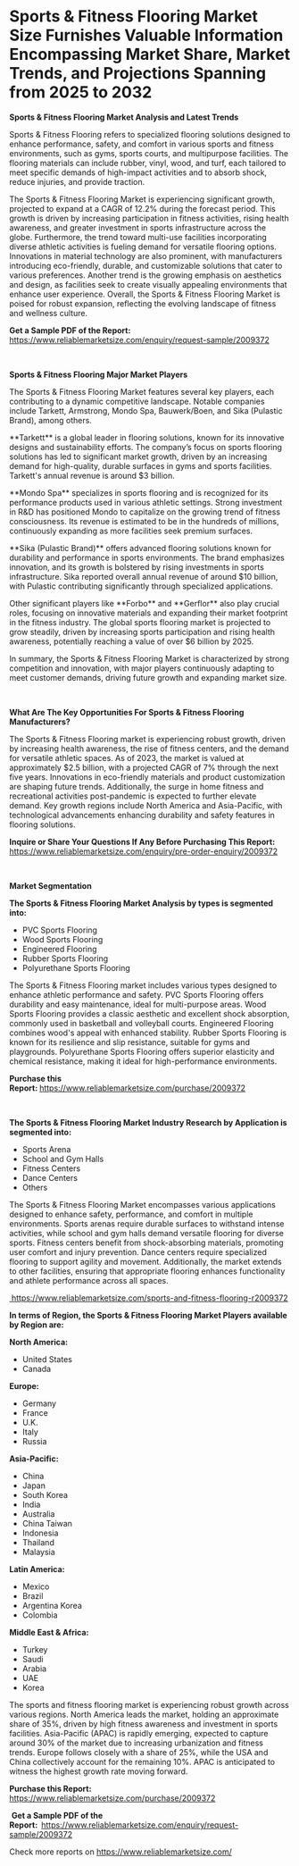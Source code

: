 <p><h1>Sports & Fitness Flooring Market Size Furnishes Valuable Information Encompassing Market Share, Market Trends, and Projections Spanning from 2025 to 2032</h1></p><p><strong>Sports & Fitness Flooring Market Analysis and Latest Trends</strong></p>
<p><p>Sports & Fitness Flooring refers to specialized flooring solutions designed to enhance performance, safety, and comfort in various sports and fitness environments, such as gyms, sports courts, and multipurpose facilities. The flooring materials can include rubber, vinyl, wood, and turf, each tailored to meet specific demands of high-impact activities and to absorb shock, reduce injuries, and provide traction.</p><p>The Sports & Fitness Flooring Market is experiencing significant growth, projected to expand at a CAGR of 12.2% during the forecast period. This growth is driven by increasing participation in fitness activities, rising health awareness, and greater investment in sports infrastructure across the globe. Furthermore, the trend toward multi-use facilities incorporating diverse athletic activities is fueling demand for versatile flooring options. Innovations in material technology are also prominent, with manufacturers introducing eco-friendly, durable, and customizable solutions that cater to various preferences. Another trend is the growing emphasis on aesthetics and design, as facilities seek to create visually appealing environments that enhance user experience. Overall, the Sports & Fitness Flooring Market is poised for robust expansion, reflecting the evolving landscape of fitness and wellness culture.</p></p>
<p><strong>Get a Sample PDF of the Report:&nbsp;</strong> <a href="https://www.reliablemarketsize.com/enquiry/request-sample/2009372?utm_campaign=2005&utm_medium=2&utm_source=Github&utm_content=ia&utm_term=05022025&utm_id=sports-fitness-flooring">https://www.reliablemarketsize.com/enquiry/request-sample/2009372</a></p>
<p>&nbsp;</p>
<p><strong>Sports & Fitness Flooring Major Market Players</strong></p>
<p><p>The Sports & Fitness Flooring Market features several key players, each contributing to a dynamic competitive landscape. Notable companies include Tarkett, Armstrong, Mondo Spa, Bauwerk/Boen, and Sika (Pulastic Brand), among others.</p><p>**Tarkett** is a global leader in flooring solutions, known for its innovative designs and sustainability efforts. The company’s focus on sports flooring solutions has led to significant market growth, driven by an increasing demand for high-quality, durable surfaces in gyms and sports facilities. Tarkett's annual revenue is around $3 billion.</p><p>**Mondo Spa** specializes in sports flooring and is recognized for its performance products used in various athletic settings. Strong investment in R&D has positioned Mondo to capitalize on the growing trend of fitness consciousness. Its revenue is estimated to be in the hundreds of millions, continuously expanding as more facilities seek premium surfaces.</p><p>**Sika (Pulastic Brand)** offers advanced flooring solutions known for durability and performance in sports environments. The brand emphasizes innovation, and its growth is bolstered by rising investments in sports infrastructure. Sika reported overall annual revenue of around $10 billion, with Pulastic contributing significantly through specialized applications.</p><p>Other significant players like **Forbo** and **Gerflor** also play crucial roles, focusing on innovative materials and expanding their market footprint in the fitness industry. The global sports flooring market is projected to grow steadily, driven by increasing sports participation and rising health awareness, potentially reaching a value of over $6 billion by 2025.</p><p>In summary, the Sports & Fitness Flooring Market is characterized by strong competition and innovation, with major players continuously adapting to meet customer demands, driving future growth and expanding market size.</p></p>
<p>&nbsp;</p>
<p><strong>What Are The Key Opportunities For Sports & Fitness Flooring Manufacturers?</strong></p>
<p><p>The Sports & Fitness Flooring market is experiencing robust growth, driven by increasing health awareness, the rise of fitness centers, and the demand for versatile athletic spaces. As of 2023, the market is valued at approximately $2.5 billion, with a projected CAGR of 7% through the next five years. Innovations in eco-friendly materials and product customization are shaping future trends. Additionally, the surge in home fitness and recreational activities post-pandemic is expected to further elevate demand. Key growth regions include North America and Asia-Pacific, with technological advancements enhancing durability and safety features in flooring solutions.</p></p>
<p><strong>Inquire or Share Your Questions If Any Before Purchasing This Report:</strong> <a href="https://www.reliablemarketsize.com/enquiry/pre-order-enquiry/2009372?utm_campaign=2005&utm_medium=2&utm_source=Github&utm_content=ia&utm_term=05022025&utm_id=sports-fitness-flooring">https://www.reliablemarketsize.com/enquiry/pre-order-enquiry/2009372</a></p>
<p>&nbsp;</p>
<p><strong>Market Segmentation</strong></p>
<p><strong>The Sports & Fitness Flooring Market Analysis by types is segmented into:</strong></p>
<p><ul><li>PVC Sports Flooring</li><li>Wood Sports Flooring</li><li>Engineered Flooring</li><li>Rubber Sports Flooring</li><li>Polyurethane Sports Flooring</li></ul></p>
<p><p>The Sports & Fitness Flooring market includes various types designed to enhance athletic performance and safety. PVC Sports Flooring offers durability and easy maintenance, ideal for multi-purpose areas. Wood Sports Flooring provides a classic aesthetic and excellent shock absorption, commonly used in basketball and volleyball courts. Engineered Flooring combines wood's appeal with enhanced stability. Rubber Sports Flooring is known for its resilience and slip resistance, suitable for gyms and playgrounds. Polyurethane Sports Flooring offers superior elasticity and chemical resistance, making it ideal for high-performance environments.</p></p>
<p><strong>Purchase this Report:&nbsp;</strong><a href="https://www.reliablemarketsize.com/purchase/2009372?utm_campaign=2005&utm_medium=2&utm_source=Github&utm_content=ia&utm_term=05022025&utm_id=sports-fitness-flooring">https://www.reliablemarketsize.com/purchase/2009372</a></p>
<p>&nbsp;</p>
<p><strong>The Sports & Fitness Flooring Market Industry Research by Application is segmented into:</strong></p>
<p><ul><li>Sports Arena</li><li>School and Gym Halls</li><li>Fitness Centers</li><li>Dance Centers</li><li>Others</li></ul></p>
<p><p>The Sports & Fitness Flooring Market encompasses various applications designed to enhance safety, performance, and comfort in multiple environments. Sports arenas require durable surfaces to withstand intense activities, while school and gym halls demand versatile flooring for diverse sports. Fitness centers benefit from shock-absorbing materials, promoting user comfort and injury prevention. Dance centers require specialized flooring to support agility and movement. Additionally, the market extends to other facilities, ensuring that appropriate flooring enhances functionality and athlete performance across all spaces.</p></p>
<p><a href="https://www.reliablemarketsize.com/sports-and-fitness-flooring-r2009372?utm_campaign=2005&utm_medium=2&utm_source=Github&utm_content=ia&utm_term=05022025&utm_id=sports-fitness-flooring">&nbsp;https://www.reliablemarketsize.com/sports-and-fitness-flooring-r2009372</a></p>
<p><strong>In terms of Region, the Sports & Fitness Flooring Market Players available by Region are:</strong></p>
<p>
    <p> <strong> North America: </strong>
        <ul>
            <li>United States</li>
            <li>Canada</li>
        </ul>
        </p> 
    <p> <strong> Europe: </strong>
        <ul>
            <li>Germany</li>
            <li>France</li>
            <li>U.K.</li>
            <li>Italy</li>
            <li>Russia</li>
        </ul>
        </p> 
    <p> <strong> Asia-Pacific: </strong>
        <ul>
            <li>China</li>
            <li>Japan</li>
            <li>South Korea</li>
            <li>India</li>
            <li>Australia</li>
            <li>China Taiwan</li>
            <li>Indonesia</li>
            <li>Thailand</li>
            <li>Malaysia</li>
        </ul>
        </p> 
    <p> <strong> Latin America: </strong>
        <ul>
            <li>Mexico</li>
            <li>Brazil</li>
            <li>Argentina Korea</li>
            <li>Colombia</li>
        </ul>
        </p> 
    <p> <strong> Middle East & Africa: </strong>
        <ul>
            <li>Turkey</li>
            <li>Saudi</li>
            <li>Arabia</li>
            <li>UAE</li>
            <li>Korea</li>
        </ul>
    </p>
    </p>
<p><p>The sports and fitness flooring market is experiencing robust growth across various regions. North America leads the market, holding an approximate share of 35%, driven by high fitness awareness and investment in sports facilities. Asia-Pacific (APAC) is rapidly emerging, expected to capture around 30% of the market due to increasing urbanization and fitness trends. Europe follows closely with a share of 25%, while the USA and China collectively account for the remaining 10%. APAC is anticipated to witness the highest growth rate moving forward.</p></p>
<p><strong>Purchase this Report: </strong><a href="https://www.reliablemarketsize.com/purchase/2009372?utm_campaign=2005&utm_medium=2&utm_source=Github&utm_content=ia&utm_term=05022025&utm_id=sports-fitness-flooring">https://www.reliablemarketsize.com/purchase/2009372</a></p>
<p>&nbsp;<strong>Get a Sample PDF of the Report:&nbsp;&nbsp;</strong><a href="https://www.reliablemarketsize.com/enquiry/request-sample/2009372?utm_campaign=2005&utm_medium=2&utm_source=Github&utm_content=ia&utm_term=05022025&utm_id=sports-fitness-flooring">https://www.reliablemarketsize.com/enquiry/request-sample/2009372</a></p>
<p><strong></strong></p>
<p>Check more reports on <a href="https://www.reliablemarketsize.com/?utm_campaign=2005&utm_medium=2&utm_source=Github&utm_content=ia&utm_term=05022025&utm_id=sports-fitness-flooring">https://www.reliablemarketsize.com/</a></p>